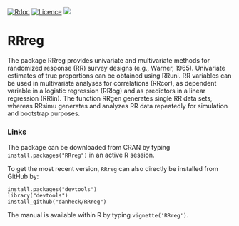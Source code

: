 [![Rdoc](http://www.rdocumentation.org/badges/version/RRreg)](http://www.rdocumentation.org/packages/RRreg)
[![Licence](https://img.shields.io/badge/licence-GPL--2-green.svg)](https://www.gnu.org/licenses/old-licenses/gpl-2.0.html)
![](http://cranlogs.r-pkg.org/badges/RRreg)

RRreg
=====

The package RRreg provides univariate and multivariate methods for randomized response (RR) survey designs (e.g., Warner, 1965). Univariate estimates of true proportions can be obtained using RRuni. RR variables can be used in multivariate analyses for correlations (RRcor), as dependent variable in a logistic regression (RRlog) and as predictors in a linear regression (RRlin). The function RRgen generates single RR data sets, whereas RRsimu generates and analyzes RR data repeatedly for simulation and bootstrap purposes.

### Links

The package can be downloaded from CRAN by typing `install.packages("RRreg")` in an active R session.

To get the most recent version, `RRreg` can also directly be installed from GitHub by:
```
install.packages("devtools")
library("devtools")
install_github("danheck/RRreg")
```

The manual is available within R by typing `vignette('RRreg')`.
